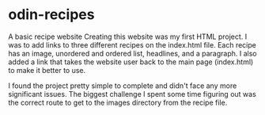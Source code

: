 # odin-recipes
A basic recipe website
Creating this website was my first HTML project. I was to add links to three different recipes on the index.html file. Each recipe has an image, unordered and ordered list, headlines, and a paragraph. I also added a link that takes the website user back to the main page (index.html) to make it better to use.

I found the project pretty simple to complete and didn't face any more significant issues. The biggest challenge I spent some time figuring out was the correct route to get to the images directory from the recipe file.